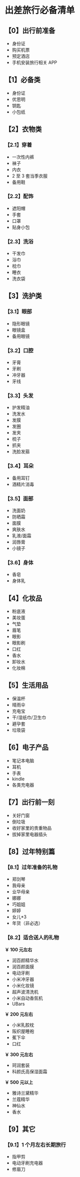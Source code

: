 # 出差旅行必备清单

## 【0】出行前准备

- 身份证
- 购买机票
- 预定酒店
- 手机安装旅行相关 APP

## 【1】必备类

- 身份证
- 优思明
- 钥匙
- 小包纸

## 【2】衣物类

### 【2.1】穿着

- 一次性内裤
- 袜子
- 内衣
- 2 至 3 套当季衣服
- 备用鞋

### 【2.2】配饰

- 遮阳帽
- 手套
- 口罩
- 贴身小包

### 【2.3】洗浴

- 干发巾
- 浴巾
- 枕巾
- 睡衣
- 洗衣袋

## 【3】洗护类

### 【3.1】眼部

- 隐形眼镜
- 眼镜盒
- 备用眼镜

### 【3.2】口腔

- 牙膏
- 牙刷
- 冲牙器
- 牙线

### 【3.3】头发

- 护发精油
- 洗发水
- 发膜
- 发圈
- 发夹
- 梳子
- 抓夹
- 洗脸发箍

### 【3.4】耳朵

- 备用耳钉
- 酒精片消毒

### 【3.5】面部

- 洗面奶
- 防晒霜
- 面膜
- 爽肤水
- 乳液/面霜
- 润唇膏
- 小镜子

### 【3.6】身体

- 香皂
- 身体乳

## 【4】化妆品

- 粉底液
- 美妆蛋
- 气垫
- 眉笔
- 眼影
- 眼影刷
- 口红
- 香水
- 卸妆水
- 化妆棉

## 【5】生活用品

- 保温杯
- 晴雨伞
- 充电宝
- 干/湿纸巾/卫生巾
- 避孕套
- 垃圾袋

## 【6】电子产品

- 笔记本电脑
- 耳机
- 手表
- kindle
- 各类充电器

## 【7】出行前一刻

- 关好门窗
- 倒垃圾
- 收好家里的贵重物品
- 拔掉家里电器插头

## 【8】过年特别篇

### 【8.1】过年准备的礼物

- 郑剑琴
- 我母亲
- 业华母亲
- 娜娜
- 巧姐姐
- 婷婷
- 女儿\*3
- 年货（非必选）

### 【8.2】适合送人的礼物

**￥ 100 元左右**

- 润百颜精华水
- 润百颜面膜
- 电动牙刷
- 小米冲牙器
- 小米化妆镜
- 超声波清洗机
- 小米自动香氛机
- UBars

**￥ 200 元左右**

- 小米乳胶枕
- 阪织屋睡袍
- 蕉下伞
- 口红

**￥ 300 元左右**

- 珂润套装
- 科颜氏高保湿面霜

**￥ 500 元以上**

- 雅诗兰黛精华
- 兰蔻精华
- 神仙水
- 香水

## 【9】其它

### 【9.1】1 个月左右长期旅行

- 指甲剪
- 电动牙刷充电器
- 修眉刀
